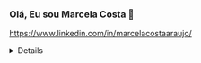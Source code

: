 ### Olá, Eu sou Marcela Costa 👋

https://www.linkedin.com/in/marcelacostaaraujo/   
<details> 
Temas de interesse:

AWS![image](https://user-images.githubusercontent.com/69991183/230749211-cecba322-365b-4066-b360-c94d6d6cec45.png)
Canva![image](https://user-images.githubusercontent.com/69991183/230749226-d0403dd9-9ac2-47e8-a761-16cab0d3bfa0.png)
Github![image](https://user-images.githubusercontent.com/69991183/230749241-4f20c5c2-15a3-4ce7-bb74-42e43a7694d3.png)
Google cloud![image](https://user-images.githubusercontent.com/69991183/230749251-771c6aaa-f583-4b9a-a8ec-f06f14fde2f5.png)
Linkedin![image](https://user-images.githubusercontent.com/69991183/230749320-5e91c19d-89e5-44a4-ae29-f215b708ea8e.png)
Linux![image](https://user-images.githubusercontent.com/69991183/230749344-580bde00-69fa-40b3-9a92-198ae86798c5.png)
Moodle![image](https://user-images.githubusercontent.com/69991183/230749358-f872bbff-bd44-4a78-b30b-c189a1772642.png)
Python ![image](https://user-images.githubusercontent.com/69991183/230811352-f599a4b3-654c-44a1-8627-fb6ab376754b.png)
Trello![image](https://user-images.githubusercontent.com/69991183/230749402-7e0e4a6f-adaa-472c-b793-24db68a1b4fb.png)
Ubuntu![image](https://user-images.githubusercontent.com/69991183/230749423-6be0faf3-77be-453e-87b4-fa434142cfeb.png)

<\details>

          
          
          





